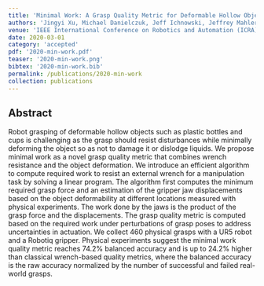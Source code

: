 ```yaml
---
title: 'Minimal Work: A Grasp Quality Metric for Deformable Hollow Objects'
authors: 'Jingyi Xu, Michael Danielczuk, Jeff Ichnowski, Jeffrey Mahler, Eckehard Steinbach, Ken Goldberg'
venue: 'IEEE International Conference on Robotics and Automation (ICRA)'
date: 2020-03-01
category: 'accepted'
pdf: '2020-min-work.pdf'
teaser: '2020-min-work.png'
bibtex: '2020-min-work.bib'
permalink: /publications/2020-min-work
collection: publications
---
```


Abstract
-------
Robot grasping of deformable hollow objects such as plastic bottles and cups is challenging as the grasp should resist disturbances while minimally deforming the object so as not to damage it or dislodge liquids. We propose minimal work as a novel grasp quality metric that combines wrench resistance and the object deformation. We introduce an efficient algorithm to compute required work to resist an external wrench for a manipulation task by solving a linear program. The algorithm first computes the minimum required grasp force and an estimation of the gripper jaw displacements based on the object deformability at different locations measured with physical experiments. The work done by the jaws is the product of the grasp force and the displacements. The grasp quality metric is computed based on the required work under perturbations of grasp poses to address uncertainties in actuation. We collect 460 physical grasps with a UR5 robot and a Robotiq gripper. Physical experiments suggest the minimal work quality metric reaches 74.2% balanced accuracy and is up to 24.2% higher than classical wrench-based quality metrics, where the balanced accuracy is the raw accuracy normalized by the number of successful and failed real-world grasps.
